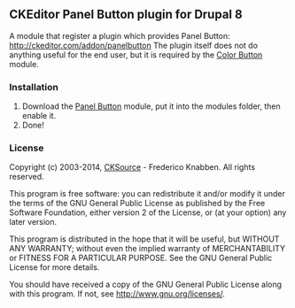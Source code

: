 CKEditor Panel Button plugin for Drupal 8
-----------------------------------------

A module that register a plugin which provides Panel Button: http://ckeditor.com/addon/panelbutton
The plugin itself does not do anything useful for the end user, but it is required by the
[Color Button](https://github.com/wwalc/colorbutton) module.

### Installation

1. Download the [Panel Button](https://github.com/wwalc/panelbutton) module, put it into the modules folder, then enable it.
2. Done!

### License

Copyright (c) 2003-2014, [CKSource](http://cksource.com/) - Frederico Knabben. All rights reserved.

This program is free software: you can redistribute it and/or modify
it under the terms of the GNU General Public License as published by
the Free Software Foundation, either version 2 of the License, or
(at your option) any later version.

This program is distributed in the hope that it will be useful,
but WITHOUT ANY WARRANTY; without even the implied warranty of
MERCHANTABILITY or FITNESS FOR A PARTICULAR PURPOSE.  See the
GNU General Public License for more details.

You should have received a copy of the GNU General Public License
along with this program.  If not, see <http://www.gnu.org/licenses/>.
